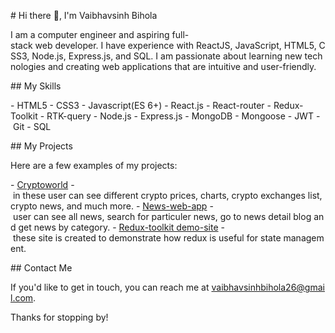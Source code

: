 # Hi there 👋, I'm Vaibhavsinh Bihola 
  
 I am a computer engineer and aspiring full-stack web developer. I have experience with ReactJS, JavaScript, HTML5, CSS3, Node.js, Express.js, and SQL. I am passionate about learning new technologies and creating web applications that are intuitive and user-friendly. 
  
 ## My Skills 
  
 - HTML5 
 - CSS3 
 - Javascript(ES 6+) 
 - React.js 
 - React-router 
 - Redux-Toolkit 
 - RTK-query 
 - Node.js 
 - Express.js 
 - MongoDB 
 - Mongoose 
 - JWT 
 - Git 
 - SQL 
  
 ## My Projects 
  
 Here are a few examples of my projects: 
  
 - [Cryptoworld]() - in these user can see different crypto prices, charts, crypto exchanges list, crypto news, and much more. 
 - [News-web-app](https://news-vaibhavsinh.netlify.app) - user can see all news, search for particuler news, go to news detail blog and get news by category. 
 - [Redux-toolkit demo-site](https://redux-vaibhavsinh.netlify.app) - these site is created to demonstrate how redux is useful for state management. 
  
 ## Contact Me 
  
 If you'd like to get in touch, you can reach me at [vaibhavsinhbihola26@gmail.com](mailto:vaibhavsinhbihola26@gmail.com). 
  
 Thanks for stopping by!
